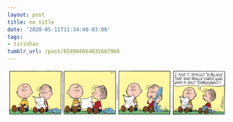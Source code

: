 ```yaml
---
layout: post
title: no title
date: '2020-05-11T11:34:40-03:00'
tags:
- tirinhas
tumblr_url: /post/658960064035667968
---
```

 ![](/uploads/tumblr/3c3b5020ae2c556647017269ed2615b9aa9c82ee.png)  
